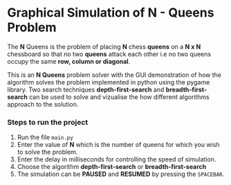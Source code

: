 # Graphical Simulation of N - Queens Problem
The **N** Queens is the problem of placing **N** chess **queens** on a **N x N** chessboard so that no two **queens** attack each other i.e no two queens occupy the same **row, column or diagonal**.

This is an **N Queens** problem solver with the GUI demonstration of how the algorithm solves the problem implemented in python using the pygame library. Two search techniques **depth-first-search** and **breadth-first-search** can be used to solve and vizualise the how different algorithms approach to the solution.

### Steps to run the project 
1. Run the file `main.py` 
2. Enter the value of **N** which is the number of queens for which you wish to solve the problem.
3. Enter the delay in milliseconds for controlling the speed of simulation.
4. Choose the algorithm **depth-first-search** or **breadth-first-search** 
5. The simulation can be **PAUSED** and **RESUMED** by pressing the `SPACEBAR`.